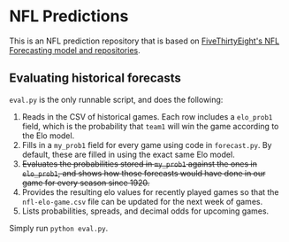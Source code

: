 # NFL Predictions

This is an NFL prediction repository that is based on [FiveThirtyEight's NFL Forecasting model and repositories](https://github.com/fivethirtyeight/nfl-elo-game).

## Evaluating historical forecasts

`eval.py` is the only runnable script, and does the following:

1. Reads in the CSV of historical games. Each row includes a `elo_prob1` field, which is the probability that `team1` will win the game according to the Elo model.
2. Fills in a `my_prob1` field for every game using code in `forecast.py`. By default, these are filled in using the exact same Elo model.
3. ~~Evaluates the probabilities stored in `my_prob1` against the ones in `elo_prob1`, and shows how those forecasts would have done in our game for every season since 1920.~~
4. Provides the resulting elo values for recently played games so that the `nfl-elo-game.csv` file can be updated for the next week of games.
5. Lists probabilities, spreads, and decimal odds for upcoming games.

Simply run `python eval.py`.